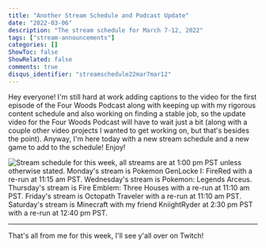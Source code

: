 ```yaml
---
title: "Another Stream Schedule and Podcast Update"
date: "2022-03-06"
description: "The stream schedule for March 7-12, 2022"
tags: ["stream-announcements"]
categories: []
ShowToc: false
ShowRelated: false
comments: true
disqus_identifier: "streamschedule22mar7mar12"
---
```


Hey everyone! I'm still hard at work adding captions to the video for the first episode of the Four Woods Podcast along with keeping up with my rigorous content schedule and also working on finding a stable job, so the update video for the Four Woods Podcast will have to wait just a bit (along with a couple other video projects I wanted to get working on, but that's besides the point). Anyway, I'm here today with a new stream schedule and a new game to add to the schedule! Enjoy!

![Stream schedule for this week, all streams are at 1:00 pm PST unless otherwise stated. Monday's stream is Pokemon GenLocke I: FireRed with a re-run at 11:15 am PST. Wednesday's stream is Pokemon: Legends Arceus. Thursday's stream is Fire Emblem: Three Houses with a re-run at 11:10 am PST. Friday's stream is Octopath Traveler with a re-run at 11:10 am PST. Saturday's stream is Minecraft with my friend KniightRyder at 2:30 pm PST with a re-run at 12:40 pm PST.](https://imgur.com/VoxwxJk.png)

---

That's all from me for this week, I'll see y'all over on Twitch!
